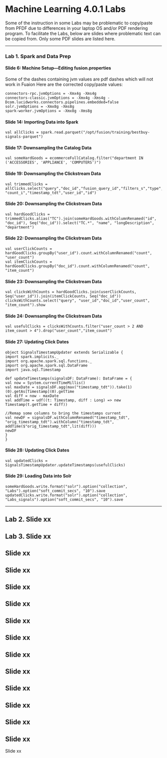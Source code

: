 # Machine Learning 4.0.1 Labs
Some of the instruction in some Labs may be problematic to copy/paste from PFDF due to differences in your laptop OS and/or PDF rendering program. 
To facilitate the Labs, below are slides where problematic text can be copied from. 
Only some PDF slides are listed here. 

---

### Lab 1. Spark and Data Prep  

#### Slide 6: Machine Setup—Editing fusion.properties
Some of the dashes containing jvm values are pdf dashes which will not work in Fuaion 
Here are the corrected copy/paste values: 

```
connectors-rpc.jvmOptions = -Xmx4g -Xms4g
connectors-classic.jvmOptions = -Xmx4g -Xms4g -Dcom.lucidworks.connectors.pipelines.embedded=false
solr.jvmOptions = -Xmx8g -Xms8g
spark-worker.jvmOptions = -Xmx8g -Xms8g
```


#### Slide 14: Importing Data into Spark
```
val allClicks = spark.read.parquet("/opt/fusion/training/bestbuy-signals-parquet")
```


#### Slide 17: Downsampling the Catalog Data
```
val someHardGoods = ecommerceFullCatalog.filter("department IN ('ACCESSORIES', 'APPLIANCE', 'COMPUTERS')")
```


#### Slide 19: Downsampling the Clickstream Data
```
val trimmedClicks = allClicks.select("query","doc_id","fusion_query_id","filters_s","type", "count_i","timestamp_tdt","user_id","id") 
```


#### Slide 20: Downsampling the Clickstream Data
```
val hardGoodClicks = trimmedClicks.alias("TC").join(someHardGoods.withColumnRenamed("id", "doc_id"), Seq("doc_id")).select("TC.*", "name", "longDescription", "department")
```


#### Slide 22: Downsampling the Clickstream Data
```
val userClickCounts = hardGoodClicks.groupBy("user_id").count.withColumnRenamed("count", "user_count")
val itemClickCounts = hardGoodClicks.groupBy("doc_id").count.withColumnRenamed("count", "item_count")
```

#### Slide 23: Downsampling the Clickstream Data
```
val clicksWithCounts = hardGoodClicks.join(userClickCounts, Seq("user_id")).join(itemClickCounts, Seq("doc_id")) 
clicksWithCounts.select("query", "user_id","doc_id","user_count", "item_count").show 
```


#### Slide 24: Downsampling the Clickstream Data
```
val usefulClicks = clicksWithCounts.filter("user_count > 2 AND item_count > 4").drop("user_count","item_count")
```


#### Slide 27: Updating Click Dates
```
object SignalsTimestampUpdater extends Serializable {
import spark.implicits._
import org.apache.spark.sql.functions._
import org.apache.spark.sql.DataFrame
import java.sql.Timestamp

def updateTimestamps(signalsDF: DataFrame): DataFrame = {
val now = System.currentTimeMillis()
val maxDate = signalsDF.agg(max("timestamp_tdt")).take(1)(0).getAs[Timestamp](0).getTime
val diff = now - maxDate
val addTime = udf((t: Timestamp, diff : Long) => new Timestamp(t.getTime + diff))

//Remap some columns to bring the timestamps current
val newDF = signalsDF.withColumnRenamed("timestamp_tdt", "orig_timestamp_tdt").withColumn("timestamp_tdt", addTime($"orig_timestamp_tdt",lit(diff)))
newDF
}
}

```


#### Slide 28: Updating Click Dates
```
val updatedClicks = SignalsTimestampUpdater.updateTimestamps(usefulClicks)
```


#### Slide 29: Loading Data into Solr
```
someHardGoods.write.format("solr").option("collection", "Labs").option("soft_commit_secs", "10").save 
updatedClicks.write.format("solr").option("collection", "Labs_signals").option("soft_commit_secs", "10").save 
```



---

Lab 2. 
Slide xx
---

Lab 3. 
Slide xx
---

Slide xx
---

Slide xx
---

Slide xx
---

Slide xx
---

Slide xx
---

Slide xx
---

Slide xx
---

Slide xx
---

Slide xx
---

Slide xx
---

Slide xx
---

Slide xx
---

Slide xx
